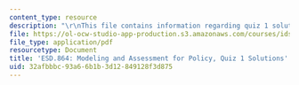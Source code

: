 ```yaml
---
content_type: resource
description: "\r\nThis file contains information regarding quiz 1 solution."
file: https://ol-ocw-studio-app-production.s3.amazonaws.com/courses/ids-410j-modeling-and-assessment-for-policy-spring-2013/32afbbbc93a66b1b3d12849128f3d875_MITESD_864S13_Quiz1_Sol.pdf
file_type: application/pdf
resourcetype: Document
title: 'ESD.864: Modeling and Assessment for Policy, Quiz 1 Solutions'
uid: 32afbbbc-93a6-6b1b-3d12-849128f3d875
---
```

